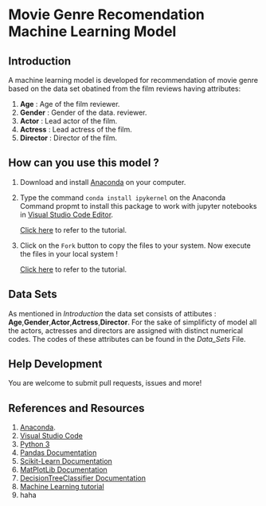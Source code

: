 # Movie Genre Recomendation Machine Learning Model
## **Introduction**
A machine learning model is developed for recommendation of movie genre based on the data set obatined from the film reviews having attributes:
1. **Age** : Age of the film reviewer.
2. **Gender** : Gender of the data. reviewer.
3. **Actor** : Lead actor of the film.
4. **Actress** : Lead actress of the film.
5. **Director** : Director of the film.

## **How can you use this model ?**

1. Download and install [Anaconda](https://www.anaconda.com/products/distribution/installation-success) on your computer.
2. Type the command `conda install ipykernel` on the Anaconda Command propmt to install this package to work with jupyter notebooks in [Visual Studio Code Editor](https://code.visualstudio.com/).

    [Click here](https://youtu.be/h1sAzPojKMg) to refer to the tutorial.

3. Click on the `Fork` button to copy the files to your system. Now execute the files in your local system !

    [Click here](https://youtu.be/8lGpZkjnkt4) to refer to the tutorial.

## **Data Sets**
As mentioned in *Introduction* the data set consists of attibutes : **Age**,**Gender**,**Actor**,**Actress**,**Director**.
For the sake of simplificty of model all the actors, actresses and directors are assigned with distinct numerical codes. The codes of these attributes can be found in the *Data_Sets* File.

## **Help Development**
You are welcome to submit pull requests, issues and more!

## **References and Resources**
1. [Anaconda](https://www.anaconda.com/products/distribution/installation-success).
2. [Visual Studio Code](https://code.visualstudio.com/)
3. [Python 3](https://www.python.org/download/releases/3.0/)
4. [Pandas Documentation](https://pandas.pydata.org/)
5. [Scikit-Learn Documentation](https://scikit-learn.org/stable/)
6. [MatPlotLib Documentation](https://matplotlib.org/stable/index.html)
7. [DecisionTreeClassifier Documentation](https://scikit-learn.org/stable/modules/generated/sklearn.tree.DecisionTreeClassifier.html)
8. [Machine Learning tutorial](https://youtu.be/_uQrJ0TkZlc)
9. haha

